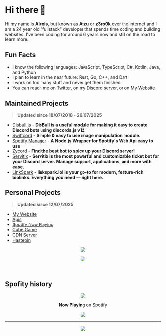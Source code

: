 # Hi there 👋 

Hi my name is **Alexis**, but known as **Atzu** or **z3ro0k** over the internet and I am a 24 year old "fullstack" developer that spends time coding and building websites. 
I've been coding for around 6 years now and still on the road to learn more.

## Fun Facts
- I know the following languages: JavaScript, TypeScript, C#, Kotlin, Java, and Python
- I plan to learn in the near future: Rust, Go, C++, and Dart
- I work on too many stuff and never get them finished
- You can reach me on [Twitter](https://twitter.com/MrAzurnex), on my [Discord](https://discord.gg/q99CQEP) server, or on [My Website](https://atzu.space)


## Maintained Projects
> **Updated since 18/07/2018 - 26/07/2025**

- [Disbull.js](https://www.npmjs.com/package/disbull.js) - **DisBull is a useful module for making it easy to create Discord bots using discords.js v12.**
- [Swiftcord](https://www.npmjs.com/package/swiftcord) - **Simple & easy to use image manipulation module.**
- [Spotify Manager](https://www.npmjs.com/package/spotify-manager) - **A Node.js Wrapper for Spotify's Web Api easy to use**
- [Zycord](https://bots.zycord.xyz/) - **Find the best bot to spice up your Discord server!**
- [Servitix](https://servitix.space) - **Servitix is the most powerful and customizable ticket bot for your Discord server. Manage support, applications, and more with ease.**
- [LinkSpark](https://linkspark.lol) - **linkspark.lol is your go-to for modern, feature-rich biolinks. Everything you need — right here.**

## Personal Projects
> **Updated since 12/07/2025**

- [My Website](https://atzu.space/) 
- [Apis](https://api.atzu.space)
- [Spotify Now Playing](https://sp.atzu.space/now-playing)
- [Cube Game](https://game.atzu.space)
- [CDN Server](https://cdn.atzu.space/) 
- [Hastebin](https://hb.atzu.space/)  

<p align="center">
    <img src="https://invidget.switchblade.xyz/322209371704786945" >
</p>
<p align="center">
   <a href="https://discord.com/users/855545331071451166"><img src="https://lanyard.cnrad.dev/api/855545331071451166?hideDiscrim=true&theme=dark" /></a>
</p>

<br>

Spofity history
---

<p align="center">
    <a href="https://spotify.atzu.ml/now-playing?open">
        <img src="https://komarev.com/ghpvc/?username=z3ro0k&color=009999&style=for-the-badge" >
    </a>
</p> <!-- *(since 22th March 2022)* -->

<p align="center">
    <strong>Now Playing</strong> on Spotify
</p>
<p align="center">
    <a href="https://gitify.vercel.app/top-played">
        <img src="https://atzu.space/api/sp-svg">
    </a>
</p>

---

<p align="center">
    <a href="https://gitify.vercel.app/now-playing?open">
        <img src="https://atzu.space/api/top-played" >
    </a>
</p>
